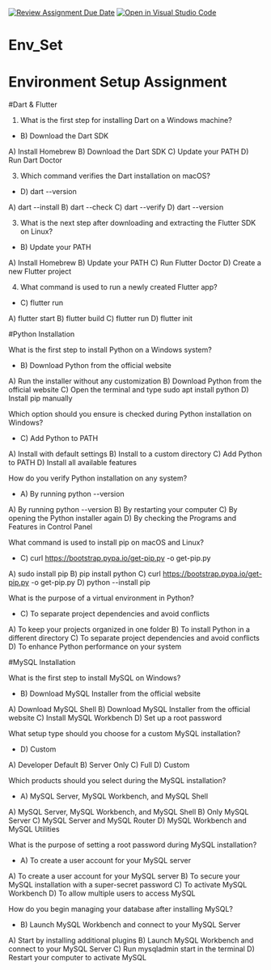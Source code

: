 [![Review Assignment Due Date](https://classroom.github.com/assets/deadline-readme-button-22041afd0340ce965d47ae6ef1cefeee28c7c493a6346c4f15d667ab976d596c.svg)](https://classroom.github.com/a/vnsr1XuU)
[![Open in Visual Studio Code](https://classroom.github.com/assets/open-in-vscode-2e0aaae1b6195c2367325f4f02e2d04e9abb55f0b24a779b69b11b9e10269abc.svg)](https://classroom.github.com/online_ide?assignment_repo_id=15622914&assignment_repo_type=AssignmentRepo)
# Env_Set

# Environment Setup Assignment

#Dart & Flutter

1. What is the first step for installing Dart on a Windows machine?
- B) Download the Dart SDK

A) Install Homebrew
B) Download the Dart SDK
C) Update your PATH
D) Run Dart Doctor


3. Which command verifies the Dart installation on macOS?
- D) dart --version
  
A) dart --install
B) dart --check
C) dart --verify
D) dart --version


3. What is the next step after downloading and extracting the Flutter SDK on Linux?
- B) Update your PATH
  
A) Install Homebrew
B) Update your PATH
C) Run Flutter Doctor
D) Create a new Flutter project


4. What command is used to run a newly created Flutter app?
- C) flutter run

A) flutter start
B) flutter build
C) flutter run
D) flutter init


#Python Installation

What is the first step to install Python on a Windows system?
- B) Download Python from the official website
  
A) Run the installer without any customization
B) Download Python from the official website
C) Open the terminal and type sudo apt install python
D) Install pip manually

Which option should you ensure is checked during Python installation on Windows?
- C) Add Python to PATH
  
A) Install with default settings
B) Install to a custom directory
C) Add Python to PATH
D) Install all available features

How do you verify Python installation on any system?
- A) By running python --version
  
A) By running python --version
B) By restarting your computer
C) By opening the Python installer again
D) By checking the Programs and Features in Control Panel

What command is used to install pip on macOS and Linux?
- C) curl https://bootstrap.pypa.io/get-pip.py -o get-pip.py
  
A) sudo install pip
B) pip install python
C) curl https://bootstrap.pypa.io/get-pip.py -o get-pip.py
D) python --install pip

What is the purpose of a virtual environment in Python?
- C) To separate project dependencies and avoid conflicts
  
A) To keep your projects organized in one folder
B) To install Python in a different directory
C) To separate project dependencies and avoid conflicts
D) To enhance Python performance on your system

#MySQL Installation

What is the first step to install MySQL on Windows?
- B) Download MySQL Installer from the official website
  
A) Download MySQL Shell
B) Download MySQL Installer from the official website
C) Install MySQL Workbench
D) Set up a root password

What setup type should you choose for a custom MySQL installation?
- D) Custom
  
A) Developer Default
B) Server Only
C) Full
D) Custom

Which products should you select during the MySQL installation?
- A) MySQL Server, MySQL Workbench, and MySQL Shell
  
A) MySQL Server, MySQL Workbench, and MySQL Shell
B) Only MySQL Server
C) MySQL Server and MySQL Router
D) MySQL Workbench and MySQL Utilities

What is the purpose of setting a root password during MySQL installation?
- A) To create a user account for your MySQL server
  
A) To create a user account for your MySQL server
B) To secure your MySQL installation with a super-secret password
C) To activate MySQL Workbench
D) To allow multiple users to access MySQL

How do you begin managing your database after installing MySQL?
- B) Launch MySQL Workbench and connect to your MySQL Server
  
A) Start by installing additional plugins
B) Launch MySQL Workbench and connect to your MySQL Server
C) Run mysqladmin start in the terminal
D) Restart your computer to activate MySQL

